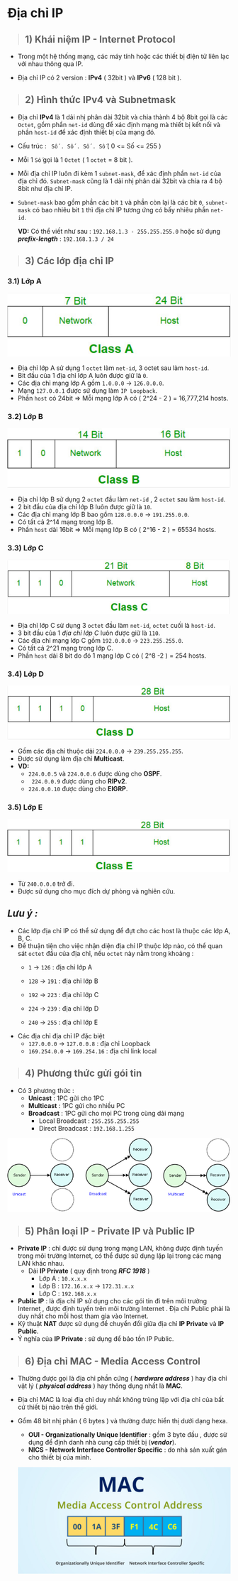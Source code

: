 # Địa chỉ IP
> ## **1) Khái niệm IP - Internet Protocol**
- Trong một hệ thống mạng, các máy tính hoặc các thiết bị điện tử liên lạc với nhau thông qua IP.

- Địa chỉ IP có 2 version : **IPv4** ( 32bit ) và **IPv6** ( 128 bit ).
> ## **2) Hình thức IPv4 và Subnetmask**
- Địa chỉ **IPv4** là 1 dải nhị phân dài 32bit và chia thành 4 bộ 8bit gọi là các `Octet`, gồm phần `net-id` dùng để xác định mạng mà thiết bị kết nối và phần `host-id` để xác định thiết bị của mạng đó.
- Cấu trúc  :    ` Số . Số . Số . Số`   ( 0 <= Số <= 255 )
- Mỗi 1 ` Số ` gọi là 1 `Octet` ( 1 `octet` = 8 bit ).
- Mỗi địa chỉ IP luôn đi kèm 1 `subnet-mask`, để xác định phần `net-id` của địa chỉ đó. `Subnet-mask` cũng là 1 dải nhị phân dài 32bit và chia ra 4 bộ 8bit như địa chỉ IP.
- `Subnet-mask` bao gồm phần các bit `1` và phần còn lại là các bit `0`, `subnet-mask` có bao nhiêu bit `1` thì địa chỉ IP tương ứng có bấy nhiêu phần `net-id`.

    **VD:** Có thể viết như sau : ```192.168.1.3 - 255.255.255.0```
                hoặc sử dụng ***prefix-length*** : ```192.168.1.3 / 24```
>## **3) Các lớp địa chỉ IP**
### **3.1) Lớp A**

![](/images/ccna/6_Dia_chi_IP/1.png)

- Địa chỉ lớp A sử dụng 1 `octet` làm `net-id`, 3 octet sau làm `host-id`.
- Bit đầu của 1 địa chỉ lớp A luôn được giữ là `0`.
- Các địa chỉ mạng lớp A gồm `1.0.0.0` ->  `126.0.0.0`.
- Mạng `127.0.0.1` được sử dụng làm `IP Loopback`.
- Phần `host` có 24bit =>  Mỗi mạng lớp A có ( 2^24 - 2 ) = 16,777,214 hosts.
### **3.2) Lớp B**

![](/images/ccna/6_Dia_chi_IP/2.png)

- Địa chỉ lớp B sử dụng 2 `octet` đầu làm  `net-id` , 2 `octet` sau làm `host-id`.
- 2 bit đầu của địa chỉ lớp B luôn được giữ là `10`.
- Các địa chỉ mạng lớp B bao gồm `128.0.0.0` -> `191.255.0.0`.
- Có tất cả 2^14 mạng trong lớp B.
- Phần `host` dài 16bit => Mỗi mạng lớp B có ( 2^16 - 2 ) = 65534 hosts.
### **3.3) Lớp C**

![](/images/ccna/6_Dia_chi_IP/3.png)

- Địa chỉ lớp C sử dụng 3 `octet` đầu làm `net-id`, `octet` cuối là `host-id`.
- 3 bit đầu của 1 _địa chỉ lớp C_ luôn được giữ là `110`.
- Các địa chỉ mạng lớp C gồm `192.0.0.0` -> `223.255.255.0`.
- Có tất cả 2^21 mạng trong lớp C.
- Phần `host` dài 8 bit do đó 1 mạng lớp C có ( 2^8 -2 ) = 254 hosts.
### **3.4) Lớp D**

![](/images/ccna/6_Dia_chi_IP/4.png)

- Gồm các địa chỉ thuộc dải `224.0.0.0` -> `239.255.255.255`.
- Được sử dụng làm địa chỉ **Multicast**.
- **VD:** 
    -  `224.0.0.5` và `224.0.0.6` được dùng cho **OSPF**.
    - ` 224.0.0.9` được dùng cho **RIPv2**.
    - `224.0.0.10` được dùng cho **EIGRP**.
### **3.5) Lớp E**

![](/images/ccna/6_Dia_chi_IP/5.png)

- Từ `240.0.0.0` trở đi.
- Được sử dụng cho mục đích dự phòng và nghiên cứu.
        
## ***Lưu ý :***
- Các lớp địa chỉ IP có thể sử dụng để đựt cho các host là thuộc các lớp A, B, C.
- Để thuận tiện cho việc nhận diện địa chỉ IP thuộc lớp nào, có thể quan sát `octet` đầu của địa chỉ, nếu `octet` này nằm trong khoảng : 
    - `1` -> `126` : địa chỉ lớp A

    - `128` -> `191` : địa chỉ lớp B
    - `192` -> `223` : địa chỉ lớp C
    - `224` -> `239` : địa chỉ lớp D
    - `240` -> `255` : địa chỉ lớp E
- Các địa chỉ địa chỉ IP đặc biệt
    - `127.0.0.0` -> `127.0.0.8` : địa chỉ Loopback
    - `169.254.0.0` -> `169.254.16` : địa chỉ link local
> ## **4) Phương thức gửi gói tin**
- Có 3 phương thức : 
    - **Unicast** : 1PC gửi cho 1PC
    - **Multicast** : 1PC gửi cho nhiều PC
    - **Broadcast** : 1PC gửi cho mọi PC trong cùng dải mạng
        - Local Broadcast : `255.255.255.255`
        - Direct Broadcast : `192.168.1.255`

![](/images/ccna/6_Dia_chi_IP/6.png)

> ## **5) Phân loại IP - Private IP và Public IP**
- **Private IP** : chỉ được sử dụng trong mạng LAN, không được định tuyến trong môi trường Internet, có thể được sử dụng lặp lại trong các mạng LAN khác nhau.
    - Dải **IP Private** ( quy định trong ***RFC 1918*** )
        - Lớp A : `10.x.x.x`
        - Lớp B : `172.16.x.x` -> `172.31.x.x`
        - Lớp C : `192.168.x.x`
- **Public IP** : là địa chỉ IP sử dụng cho các gói tin đi trên môi trường Internet , được định tuyến trên môi trường Internet . Địa chỉ Public phải là duy nhất cho mỗi host tham gia vào Internet.
- Kỹ thuật **NAT** được sử dụng để chuyển đổi giữa địa chỉ **IP Private** và **IP Public**.
- Ý nghĩa của **IP Private** : sử dụng để bảo tồn IP Public.
> ## **6) Địa chỉ MAC - Media Access Control**
- Thường được gọi là địa chỉ phần cứng ( ***hardware address*** ) hay địa chỉ vật lý ( ***physical address*** ) hay thông dụng nhất là **MAC**. 
- Địa chỉ MAC là loại địa chỉ duy nhất không trùng lặp với địa chỉ của bất cứ thiết bị nào trên thế giới.
- Gồm 48 bit nhị phân ( 6 bytes ) và thường được hiển thị dưới dạng hexa.
    - **OUI - Organizationally Unique Identifier** : gồm 3 byte đầu , được sử dụng để định danh nhà cung cấp thiết bị (***vendor***).
    - **NICS - Network Interface Controller Specific** : do nhà sản xuất gán cho thiết bị của mình.

    ![](/images/ccna/6_Dia_chi_IP/7.jpg)


